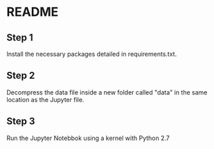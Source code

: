 # README

## Step 1
Install the necessary packages detailed in requirements.txt.

## Step 2
Decompress the data file inside a new folder called "data" in the same location as the Jupyter file.

## Step 3
Run the Jupyter Notebbok using a kernel with Python 2.7

